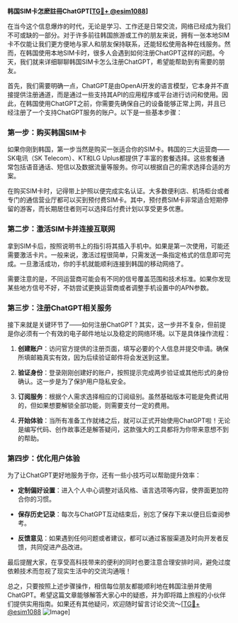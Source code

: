 **韩国SIM卡怎麽註冊ChatGPT[[TG💪+ @esim1088](https://t.me/s/esim1088)]**

在当今这个信息爆炸的时代，无论是学习、工作还是日常交流，网络已经成为我们不可或缺的一部分。对于许多前往韩国旅游或工作的朋友来说，拥有一张本地SIM卡不仅能让我们更方便地与家人和朋友保持联系，还能轻松使用各种在线服务。然而，在韩国使用本地SIM卡时，很多人会遇到如何注册ChatGPT这样的问题。今天，我们就来详细聊聊韩国SIM卡怎么注册ChatGPT，希望能帮助到有需要的朋友。

首先，我们需要明确一点，ChatGPT是由OpenAI开发的语言模型，它本身并不直接提供注册通道，而是通过一些支持其API的应用程序或平台进行访问和使用。因此，在韩国使用ChatGPT之前，你需要先确保自己的设备能够正常上网，并且已经注册了一个支持ChatGPT服务的账户。以下是一些基本步骤：

### 第一步：购买韩国SIM卡

如果你刚到韩国，第一步当然是购买一张适合你的SIM卡。韩国的三大运营商——SK电讯（SK Telecom）、KT和LG Uplus都提供了丰富的套餐选择。这些套餐通常包括语音通话、短信以及数据流量等服务。你可以根据自己的需求选择合适的方案。

在购买SIM卡时，记得带上护照以便完成实名认证。大多数便利店、机场柜台或者专门的通信营业厅都可以买到预付费SIM卡。其中，预付费SIM卡非常适合短期停留的游客，而长期居住者则可以选择后付费计划以享受更多优惠。

### 第二步：激活SIM卡并连接互联网

拿到SIM卡后，按照说明书上的指引将其插入手机中。如果是第一次使用，可能还需要激活卡片。一般来说，激活过程很简单，只需发送一条指定格式的信息即可完成。一旦激活成功，你的手机就能顺利连接到韩国的移动网络了。

需要注意的是，不同运营商可能会有不同的信号覆盖范围和技术标准。如果你发现某些地方信号不好，不妨尝试更换运营商或者调整手机设置中的APN参数。

### 第三步：注册ChatGPT相关服务

接下来就是关键环节了——如何注册ChatGPT？其实，这一步并不复杂，但前提是你必须有一个有效的电子邮件地址以及稳定的网络环境。以下是具体操作流程：

1. **创建账户**：访问官方提供的注册页面，填写必要的个人信息并提交申请。确保所填邮箱真实有效，因为后续验证邮件将会发送到这里。
   
2. **验证身份**：登录刚刚创建好的账户，按照提示完成两步验证或其他形式的身份确认。这一步是为了保护用户隐私安全。

3. **订阅服务**：根据个人需求选择相应的订阅级别。虽然基础版本可能是免费试用的，但如果想要解锁全部功能，则需要支付一定的费用。

4. **开始体验**：当所有准备工作就绪之后，就可以正式开始使用ChatGPT啦！无论是编写代码、创作故事还是解答疑问，这款强大的工具都将为你带来意想不到的帮助。

### 第四步：优化用户体验

为了让ChatGPT更好地服务于你，还有一些小技巧可以帮助提升效率：

- **定制偏好设置**：进入个人中心调整对话风格、语言选项等内容，使界面更加符合你的习惯。
  
- **保存历史记录**：每次与ChatGPT互动结束后，别忘了保存下来以便日后查阅参考。
  
- **反馈意见**：如果遇到任何问题或者建议，都可以通过客服渠道及时向开发者反馈，共同促进产品改进。

最后提醒大家，在享受高科技带来的便利的同时也要注意合理安排时间，避免过度依赖技术而忽视了现实生活中的交流沟通哦！

总之，只要按照上述步骤操作，相信每位朋友都能顺利地在韩国注册并使用ChatGPT。希望这篇文章能够解答大家心中的疑惑，并为即将踏上旅程的小伙伴们提供实用指南。如果还有其他疑问，欢迎随时留言讨论交流～[[TG💪+ @esim1088](https://t.me/s/esim1088) ![Image](https://i.postimg.cc/4NQfJmqS/Snipaste-2025-05-13-00-14-12.png)]